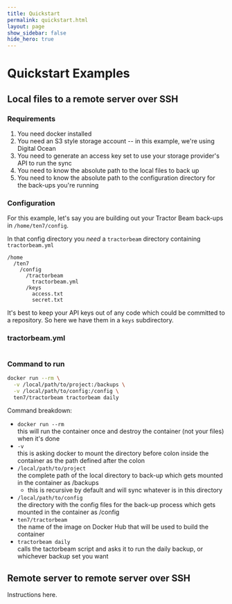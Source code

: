 ```yaml
---
title: Quickstart
permalink: quickstart.html
layout: page
show_sidebar: false
hide_hero: true
---
```


# Quickstart Examples


## Local files to a remote server over SSH

### Requirements

1. You need docker installed
2. You need an S3 style storage account -- in this example, we're using Digital Ocean 
3. You need to generate an access key set to use your storage provider's API to run the sync
4. You need to know the absolute path to the local files to back up
5. You need to know the absolute path to the configuration directory for the back-ups you're running

### Configuration

For this example, let's say you are building out your Tractor Beam back-ups in `/home/ten7/config`.

In that config directory you *need* a `tractorbeam` directory containing `tractorbeam.yml`

```
/home
  /ten7
    /config
      /tractorbeam
        tractorbeam.yml
      /keys
        access.txt
        secret.txt
```

It's best to keep your API keys out of any code which could be committed to a repository. So here we have them in a `keys` subdirectory.

### tractorbeam.yml

```yaml

```

### Command to run

```bash
docker run --rm \
  -v /local/path/to/project:/backups \
  -v /local/path/to/config:/config \
  ten7/tractorbeam tractorbeam daily
```

Command breakdown:

- `docker run --rm` <br> this will run the container once and destroy the container (not your files) when it's done
- `-v` <br> this is asking docker to mount the directory before colon inside the container as the path defined after the colon
- `/local/path/to/project` <br> the complete path of the local directory to back-up which gets mounted in the container as /backups
    - this is recursive by default and will sync whatever is in this directory
- `/local/path/to/config` <br> the directory with the config files for the back-up process which gets mounted in the container as /config
- `ten7/tractorbeam` <br> the name of the image on Docker Hub that will be used to build the container
- `tractorbeam daily` <br> calls the tactorbeam script and asks it to run the daily backup, or whichever backup set you want


## Remote server to remote server over SSH

Instructions here.

